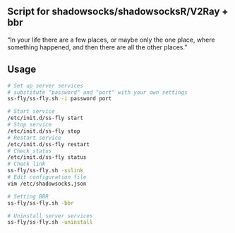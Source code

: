 Script for shadowsocks/shadowsocksR/V2Ray + bbr
---

“In your life there are a few places, or maybe only the one place, where something happened, and then there are all the other places.”

## Usage

```bash
# Set up server services
# substitute "password" and "port" with your own settings
ss-fly/ss-fly.sh -i password port
```

```bash
# Start service
/etc/init.d/ss-fly start
# Stop service
/etc/init.d/ss-fly stop
# Restart service
/etc/init.d/ss-fly restart
# Check status
/etc/init.d/ss-fly status
# Check link
ss-fly/ss-fly.sh -sslink
# Edit configuration file 
vim /etc/shadowsocks.json
```

```bash
# Setting BBR
ss-fly/ss-fly.sh -bbr
```

```bash
# Uninstall server services
ss-fly/ss-fly.sh -uninstall
```